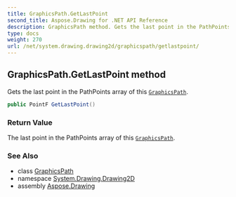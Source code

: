 ```yaml
---
title: GraphicsPath.GetLastPoint
second_title: Aspose.Drawing for .NET API Reference
description: GraphicsPath method. Gets the last point in the PathPoints array of this GraphicsPath
type: docs
weight: 270
url: /net/system.drawing.drawing2d/graphicspath/getlastpoint/
---
```

## GraphicsPath.GetLastPoint method

Gets the last point in the PathPoints array of this [`GraphicsPath`](../).

```csharp
public PointF GetLastPoint()
```

### Return Value

The last point in the PathPoints array of this [`GraphicsPath`](../).

### See Also

* class [GraphicsPath](../)
* namespace [System.Drawing.Drawing2D](../../graphicspath/)
* assembly [Aspose.Drawing](../../../)


